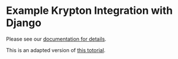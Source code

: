# Example Krypton Integration with Django

Please see our [documentation for details](https://docs.krptn.dev/).

This is an adapted version of [this totorial](https://learndjango.com/tutorials/django-login-and-logout-tutorial).
